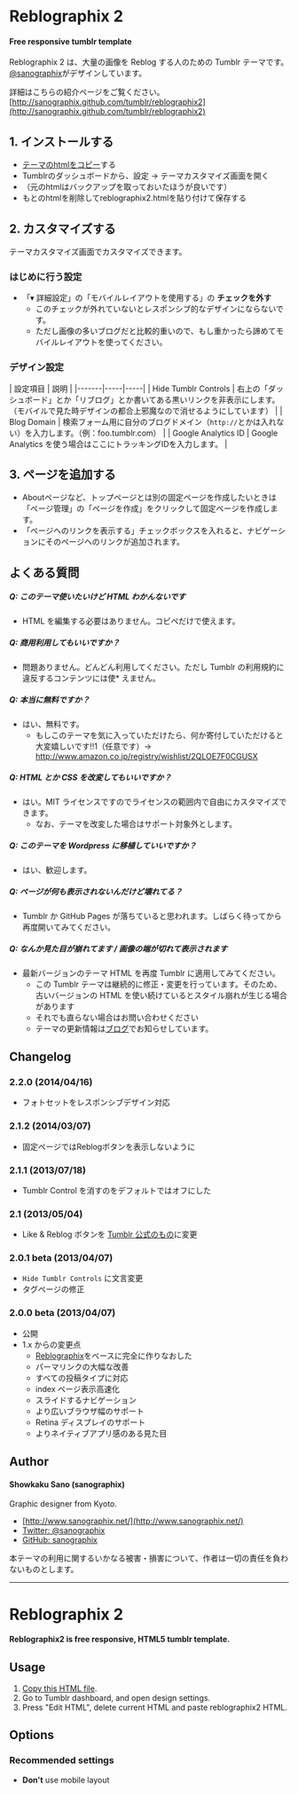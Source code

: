 # Reblographix 2

#### Free responsive tumblr template

Reblographix 2 は、大量の画像を Reblog する人のための Tumblr テーマです。  
[@sanographix](https://twitter.com/sanographix)がデザインしています。

詳細はこちらの紹介ページをご覧ください。  
[http://sanographix.github.com/tumblr/reblographix2](http://sanographix.github.com/tumblr/reblographix2)

## 1. インストールする

* [テーマのhtmlをコピー](https://github.com/sanographix/tumblr/blob/master/reblographix2/reblographix2.html)する
* Tumblrのダッシュボードから、設定 -> テーマカスタマイズ画面を開く
* （元のhtmlはバックアップを取っておいたほうが良いです）
* もとのhtmlを削除してreblographix2.htmlを貼り付けて保存する

## 2. カスタマイズする

テーマカスタマイズ画面でカスタマイズできます。

### はじめに行う設定

* 「▾ 詳細設定」の「モバイルレイアウトを使用する」の **チェックを外す**
	* このチェックが外れていないとレスポンシブ的なデザインにならないです。
	* ただし画像の多いブログだと比較的重いので、もし重かったら諦めてモバイルレイアウトを使ってください。


### デザイン設定

| 設定項目 | 説明 |
|-------|-----|-----|
| Hide Tumblr Controls | 右上の「ダッシュボード」とか「リブログ」とか書いてある黒いリンクを非表示にします。（モバイルで見た時デザインの都合上邪魔なので消せるようにしています） |
| Blog Domain | 検索フォーム用に自分のブログドメイン（`http://`とかは入れない）を入力します。（例：foo.tumblr.com） |
| Google Analytics ID | Google Analytics を使う場合はここにトラッキングIDを入力します。 |


## 3. ページを追加する

- Aboutページなど、トップページとは別の固定ページを作成したいときは「ページ管理」の「ページを作成」をクリックして固定ページを作成します。
- 「ページへのリンクを表示する」チェックボックスを入れると、ナビゲーションにそのページへのリンクが追加されます。


## よくある質問

##### Q: このテーマ使いたいけど HTML わかんないです
* HTML を編集する必要はありません。コピペだけで使えます。

##### Q: 商用利用してもいいですか？
* 問題ありません。どんどん利用してください。ただし Tumblr の利用規約に違反するコンテンツには使* えません。

##### Q: 本当に無料ですか？
* はい、無料です。
    * もしこのテーマを気に入っていただけたら、何か寄付していただけると大変嬉しいです!!1（任意です）→ <http://www.amazon.co.jp/registry/wishlist/2QLOE7F0CGUSX>

##### Q: HTML とか CSS を改変してもいいですか？
* はい。MIT ライセンスですのでライセンスの範囲内で自由にカスタマイズできます。
    * なお、テーマを改変した場合はサポート対象外とします。
    
#####  Q: このテーマを Wordpress に移植していいですか？
* はい、歓迎します。

##### Q: ページが何も表示されないんだけど壊れてる？
* Tumblr か GitHub Pages が落ちていると思われます。しばらく待ってから再度開いてみてください。

##### Q: なんか見た目が崩れてます / 画像の端が切れて表示されます

* 最新バージョンのテーマ HTML を再度 Tumblr に適用してみてください。
    * この Tumblr テーマは継続的に修正・変更を行っています。そのため、古いバージョンの HTML を使い続けているとスタイル崩れが生じる場合があります
    * それでも直らない場合はお問い合わせください
    * テーマの更新情報は[ブログ](http://memo.sanographix.net/)でお知らせしています。   

## Changelog

### 2.2.0 (2014/04/16)

* フォトセットをレスポンシブデザイン対応

### 2.1.2 (2014/03/07)

* 固定ページではReblogボタンを表示しないように

### 2.1.1 (2013/07/18)

* Tumblr Control を消すのをデフォルトではオフにした

### 2.1 (2013/05/04)

* Like & Reblog ボタンを [Tumblr 公式のもの](http://nihongo.tumblr.com/post/49435671970)に変更


### 2.0.1 beta (2013/04/07)

* `Hide Tumblr Controls` に文言変更
* タグページの修正


### 2.0.0 beta (2013/04/07)

* 公開
* 1.x からの変更点
	* [Reblographix](http://www.tumblr.com/theme/35965)をベースに完全に作りなおした
	* パーマリンクの大幅な改善
	* すべての投稿タイプに対応
	* index ページ表示高速化
	* スライドするナビゲーション
	* より広いブラウザ幅のサポート
	* Retina ディスプレイのサポート
	* よりネイティブアプリ感のある見た目


## Author

#### Showkaku Sano (sanographix)

Graphic designer from Kyoto.

* [http://www.sanographix.net/](http://www.sanographix.net/)
* [Twitter: @sanographix](https://twitter.com/sanographix)
* [GitHub: sanographix](https://github.com/sanographix)

本テーマの利用に関するいかなる被害・損害について、作者は一切の責任を負わないものとします。

<hr />

# Reblographix 2

#### Reblographix2 is free responsive, HTML5 tumblr template.

## Usage

1. [Copy this HTML file](https://github.com/sanographix/tumblr/blob/master/reblographix2/reblographix2.html).
2. Go to Tumblr dashboard, and open design settings.
3. Press "Edit HTML", delete current HTML and paste reblographix2 HTML.


## Options

### Recommended settings

* **Don't** use mobile layout


